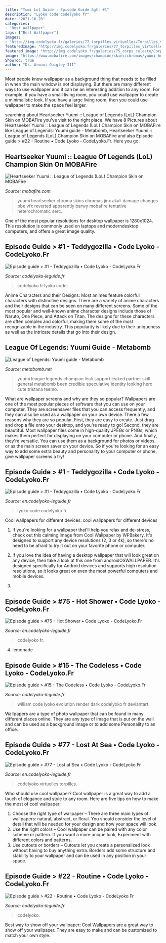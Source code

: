 ```yaml
---
title: "Yumi Lol Guide : Episode Guide &gt; #1"
description: "Lyoko code codelyoko fr"
date: "2021-10-20"
categories:
- "Best Wallpaper"
tags: ["Best Wallpaper"]
images:
- "http://img.codelyoko.fr/galeries/77_torpilles_virtuelles/Torpilles_virtuelles_ 040.jpg"
featuredImage: "http://img.codelyoko.fr/galeries/77_torpilles_virtuelles/Torpilles_virtuelles_ 040.jpg"
featured_image: "http://img.codelyoko.fr/galeries/75_corps_celeste/Corps_celeste_126.jpg"
image: "https://www.mobafire.com/images/champion/skins/chromas/yuumi-heartseeker.jpg"
ShowToc: true
author: "Dr. Armani Quigley III"
---
```



Most people know wallpaper as a background thing that needs to be filled in when the main window is not displaying. But there are many different ways to use wallpaper and it can be an interesting addition to any room. For example, if you have a small living room, you could use wallpaper to create a minimalistic look. If you have a large living room, then you could use wallpaper to make the space feel larger.

	

		
searching about Heartseeker Yuumi :: League of Legends (LoL) Champion Skin on MOBAFire you've visit to the right place. We have 8 Pictures about Heartseeker Yuumi :: League of Legends (LoL) Champion Skin on MOBAFire like League of Legends: Yuumi guide - Metabomb, Heartseeker Yuumi :: League of Legends (LoL) Champion Skin on MOBAFire and also Episode guide &gt; #22 - Routine • Code Lyoko - CodeLyoko.Fr. Here you go:
		
    
## Heartseeker Yuumi :: League Of Legends (LoL) Champion Skin On MOBAFire

<img loading=lazy src="https://www.mobafire.com/images/champion/skins/chromas/yuumi-heartseeker.jpg" onerror="this.onerror=null;this.src='https://tse4.mm.bing.net/th?id=OIP.YJPpc7GIrhxwxL4f2ty2ZAHaDa&amp;pid=15.1';" alt="Heartseeker Yuumi :: League of Legends (LoL) Champion Skin on MOBAFire">

_Source: mobafire.com_

>yuumi heartseeker chroma skins chromas jinx akali damage changes pbe vfx reverted apparently barwy mobafire tentative heterochromatic serc. 

	

One of the most popular resolutions for desktop wallpaper is 1280x1024. This resolution is commonly used on laptops and moderndesktop computers, and offers a great image quality.

    
## Episode Guide &gt; #1 - Teddygozilla • Code Lyoko - CodeLyoko.Fr

<img loading=lazy src="http://img.codelyoko.fr/galeries/01_teddygozilla/TeddyGozilla_141.jpg" onerror="this.onerror=null;this.src='https://tse1.mm.bing.net/th?id=OIP._0evVomJ6OahtGWkui1GwAHaF7&amp;pid=15.1';" alt="Episode guide &gt; #1 - Teddygozilla • Code Lyoko - CodeLyoko.Fr">

_Source: codelyoko-leguide.fr_

>codelyoko fr lyoko code. 

	

Anime Characters and their Designs: Most animes feature colorful characters with distinctive designs.
There are a variety of anime characters and their designs that can be seen on many different screens. Some of the most popular and well-known anime character designs include those of Naruto, One Piece, and Attack on Titan. The designs for these characters are often complex and colorful, making them some of the most recognizable in the industry. This popularity is likely due to their uniqueness as well as the intricate details that go into their design.

    
## League Of Legends: Yuumi Guide - Metabomb

<img loading=lazy src="https://cdn.gamer-network.net/2019/metabomb/yuumithumbnail.png" onerror="this.onerror=null;this.src='https://tse1.mm.bing.net/th?id=OIP.PapxL1LBc7ifgM7VODj74wHaEG&amp;pid=15.1';" alt="League of Legends: Yuumi guide - Metabomb">

_Source: metabomb.net_

>yuumi league legends champion leak support leaked partner skill general metabomb been credible speculative identity looking hero cute tristana teemo. 

	

What are wallpaper screens and why are they so popular?
Wallpapers are one of the most popular pieces of software that you can use on your computer. They are screensaver files that you can access frequently, and they can also be used as a wallpaper on your own device. There a few reasons why they are so popular. First, they are easy to create. Just drag and drop a file onto your desktop, and you're ready to go! Second, they are beautiful. Most wallpaper files come in high-quality JPEGs or PNGs, which makes them perfect for displaying on your computer or phone. And finally, they're versatile. You can use them as a background for photos or videos, or as the main screen saver on your device. So if you're looking for an easy way to add some extra beauty and personality to your computer or phone, give wallpaper screens a try!

    
## Episode Guide &gt; #1 - Teddygozilla • Code Lyoko - CodeLyoko.Fr

<img loading=lazy src="http://img.codelyoko.fr/galeries/01_teddygozilla/TeddyGozilla_356.jpg" onerror="this.onerror=null;this.src='https://tse3.mm.bing.net/th?id=OIP.arrdDdWt6PLf3-hK6Q6cugHaF7&amp;pid=15.1';" alt="Episode guide &gt; #1 - Teddygozilla • Code Lyoko - CodeLyoko.Fr">

_Source: en.codelyoko-leguide.fr_

>lyoko code codelyoko fr. 

	

Cool wallpapers for different devices:
cool wallpapers for different devices 

1. If you're looking for a wallpaper that'll help you relax and de-stress, check out this calming image from Cool Wallpaper by WPBakery. It's designed to support any device resolutions (2, 3 or 4k), so there's no need to be afraid to try it out on your favorite phone or computer.

2. If you love the idea of having a desktop wallpaper that will look great on any device, then take a look at this one from androidOSWALLPAPER. It's designed specifically for Android devices and supports high resolution resolutions, so it looks great on even the most powerful computers and mobile devices.

3.

    
## Episode Guide &gt; #75 - Hot Shower • Code Lyoko - CodeLyoko.Fr

<img loading=lazy src="http://img.codelyoko.fr/galeries/75_corps_celeste/Corps_celeste_126.jpg" onerror="this.onerror=null;this.src='https://tse1.mm.bing.net/th?id=OIP.8AMw4sWZipzgljc6fCiDFAHaF7&amp;pid=15.1';" alt="Episode guide &gt; #75 - Hot Shower • Code Lyoko - CodeLyoko.Fr">

_Source: en.codelyoko-leguide.fr_

>codelyoko fr. 

	

4. lemonade 

    
## Episode Guide &gt; #15 - The Codeless • Code Lyoko - CodeLyoko.Fr

<img loading=lazy src="http://img.codelyoko.fr/galeries/dlynkcle/dlynkcle_028.png" onerror="this.onerror=null;this.src='https://tse3.mm.bing.net/th?id=OIP._dxPOzidGeCOJfeIP9XtTAHaM9&amp;pid=15.1';" alt="Episode guide &gt; #15 - The Codeless • Code Lyoko - CodeLyoko.Fr">

_Source: codelyoko-leguide.fr_

>william code lyoko evolution render dark codelyoko fr deviantart. 

	



Wallpapers are a type of photo wallpaper that can be found in many different places online. They are any type of image that is put on the wall and can be used as a background image or to add some Personality to an office.

    
## Episode Guide &gt; #77 - Lost At Sea • Code Lyoko - CodeLyoko.Fr

<img loading=lazy src="http://img.codelyoko.fr/galeries/77_torpilles_virtuelles/Torpilles_virtuelles_ 040.jpg" onerror="this.onerror=null;this.src='https://tse3.mm.bing.net/th?id=OIP.CSea-2NpmyOKvTzacpXkgwHaF7&amp;pid=15.1';" alt="Episode guide &gt; #77 - Lost at Sea • Code Lyoko - CodeLyoko.Fr">

_Source: en.codelyoko-leguide.fr_

>codelyoko virtuelles torpilles. 

	

Who should use cool wallpaper?
Cool wallpaper is a great way to add a touch of elegance and style to any room. Here are five tips on how to make the most of cool wallpaper: 
1) Choose the right type of wallpaper – There are three main types of wallpapers: natural, abstract, or floral. You should consider the level of detail that will be needed for your design and how your space will look. 
2) Use the right colors – Cool wallpaper can be paired with any color scheme or pattern. If you want a more unique look, Experiment with different colors and patterns. 
3) Use cutouts or borders – Cutouts let you create a personalized look without having to buy anything extra. Borders add some structure and stability to your wallpaper and can be used in any position in your space.

    
## Episode Guide &gt; #22 - Routine • Code Lyoko - CodeLyoko.Fr

<img loading=lazy src="http://img.codelyoko.fr/galeries/22_routine/bolGallery/thumbnail_Routine_131.jpg" onerror="this.onerror=null;this.src='https://tse2.mm.bing.net/th?id=OIP.CT93zteGpgVxk0I844EniAAAAA&amp;pid=15.1';" alt="Episode guide &gt; #22 - Routine • Code Lyoko - CodeLyoko.Fr">

_Source: codelyoko-leguide.fr_

>codelyoko. 

	

Best way to show off your wallpaper:
Cool Wallpapers are a great way to show off your wallpaper. They are easy to make and can be customized to match your own style.

